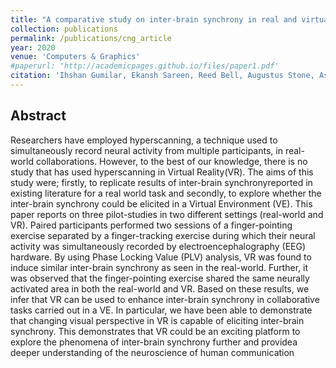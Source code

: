 ```yaml
---
title: "A comparative study on inter-brain synchrony in real and virtual environments using hyperscanning"
collection: publications
permalink: /publications/cng_article
year: 2020
venue: 'Computers & Graphics'
#paperurl: 'http://academicpages.github.io/files/paper1.pdf'
citation: 'Ihshan Gumilar, Ekansh Sareen, Reed Bell, Augustus Stone, Ashkan Hayati, Jingwen Mao, Amit Barde, Anubha Gupta, Arindam Dey, Gun Lee, Mark Billinghurst, (2020, In Press), "A comparative study on inter-brain synchrony in real and virtual environments using hyperscanning," in <i>Computers & Graphics</i>'
---
```

## Abstract
Researchers have employed hyperscanning, a technique used to simultaneously record neural activity from multiple participants, in real-world collaborations. However, to the best of our knowledge, there is no study that has used hyperscanning in Virtual Reality(VR). The aims of this study were; firstly, to replicate results of inter-brain synchronyreported in existing literature for a real world task and secondly,  to explore whether the  inter-brain  synchrony  could  be  elicited  in  a  Virtual  Environment  (VE).  This  paper reports on three pilot-studies in two different settings (real-world and VR). Paired participants performed two sessions of a finger-pointing exercise separated by a finger-tracking  exercise  during  which  their  neural  activity  was  simultaneously  recorded  by electroencephalography (EEG) hardware.  By using Phase Locking Value (PLV) analysis, VR was found to induce similar inter-brain synchrony as seen in the real-world. Further, it was observed that the finger-pointing exercise shared the same neurally activated area in both the real-world and VR. Based on these results, we infer that VR can be used to enhance inter-brain synchrony in collaborative tasks carried out in a VE. In particular, we have been able to demonstrate that changing visual perspective in VR is capable of eliciting inter-brain synchrony.  This demonstrates that VR could be an exciting platform to explore the phenomena of inter-brain synchrony further and providea deeper understanding of the neuroscience of human communication
